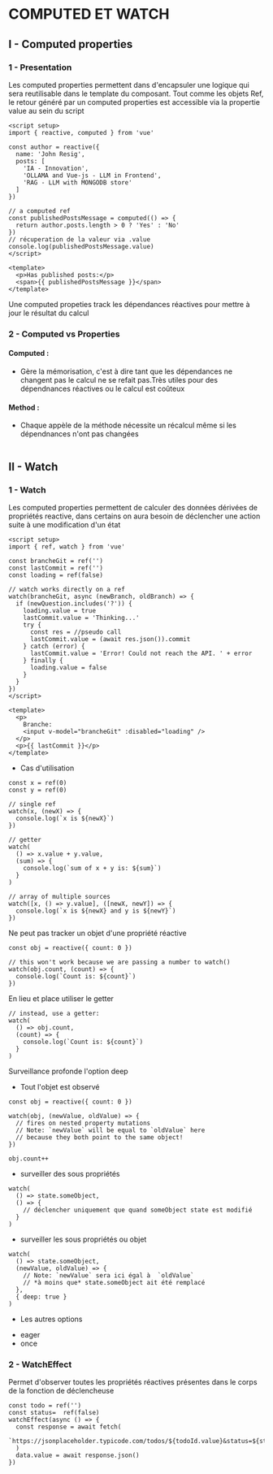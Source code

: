 # COMPUTED ET WATCH

## I -  Computed properties

### 1  - Presentation

Les computed properties permettent dans d'encapsuler une logique qui sera reutilisable dans le template du composant.
Tout comme les objets Ref, le retour généré par un computed properties est accessible via la propertie value au sein du script

```
<script setup>
import { reactive, computed } from 'vue'

const author = reactive({
  name: 'John Resig',
  posts: [
    'IA - Innovation',
    'OLLAMA and Vue-js - LLM in Frontend',
    'RAG - LLM with MONGODB store'
  ]
})

// a computed ref
const publishedPostsMessage = computed(() => {
  return author.posts.length > 0 ? 'Yes' : 'No'
})
// récuperation de la valeur via .value
console.log(publishedPostsMessage.value)
</script>

<template>
  <p>Has published posts:</p>
  <span>{{ publishedPostsMessage }}</span>
</template>

```

Une computed propeties track les dépendances réactives pour mettre à jour le résultat du calcul

### 2 - Computed vs Properties

#### Computed : 
- Gère la mémorisation, c'est à dire tant que les dépendances ne changent pas le
calcul ne se refait pas.Très utiles pour des dépendnances réactives ou le calcul est coûteux

#### Method : 
- Chaque appèle de la méthode nécessite un récalcul même si les dépendnances
n'ont pas changées

```

```

## II - Watch

### 1 - Watch

Les computed properties permettent de calculer des données dérivées de propriétés reactive, dans certains on aura besoin de déclencher une action suite à une modification d'un état

```
<script setup>
import { ref, watch } from 'vue'

const brancheGit = ref('')
const lastCommit = ref('')
const loading = ref(false)

// watch works directly on a ref
watch(brancheGit, async (newBranch, oldBranch) => {
  if (newQuestion.includes('?')) {
    loading.value = true
    lastCommit.value = 'Thinking...'
    try {
      const res = //pseudo call
      lastCommit.value = (await res.json()).commit
    } catch (error) {
      lastCommit.value = 'Error! Could not reach the API. ' + error
    } finally {
      loading.value = false
    }
  }
})
</script>

<template>
  <p>
    Branche:
    <input v-model="brancheGit" :disabled="loading" />
  </p>
  <p>{{ lastCommit }}</p>
</template>

```

* Cas d'utilisation
```
const x = ref(0)
const y = ref(0)

// single ref
watch(x, (newX) => {
  console.log(`x is ${newX}`)
})

// getter
watch(
  () => x.value + y.value,
  (sum) => {
    console.log(`sum of x + y is: ${sum}`)
  }
)

// array of multiple sources
watch([x, () => y.value], ([newX, newY]) => {
  console.log(`x is ${newX} and y is ${newY}`)
})

```
Ne peut pas tracker un objet d'une propriété réactive
```
const obj = reactive({ count: 0 })

// this won't work because we are passing a number to watch()
watch(obj.count, (count) => {
  console.log(`Count is: ${count}`)
})

```
En lieu et place utiliser le getter
```
// instead, use a getter:
watch(
  () => obj.count,
  (count) => {
    console.log(`Count is: ${count}`)
  }
)
```
Surveillance profonde l'option deep

* Tout l'objet est observé
```
const obj = reactive({ count: 0 })

watch(obj, (newValue, oldValue) => {
  // fires on nested property mutations
  // Note: `newValue` will be equal to `oldValue` here
  // because they both point to the same object!
})

obj.count++
```

* surveiller des sous propriétés
```
watch(
  () => state.someObject,
  () => {
    // déclencher uniquement que quand someObject state est modifié
  }
)
```

* surveiller les sous propriétés ou objet

```
watch(
  () => state.someObject,
  (newValue, oldValue) => {
    // Note: `newValue` sera ici égal à  `oldValue`
    // *à moins que* state.someObject ait été remplacé
  },
  { deep: true }
)

```

* Les autres options
- eager
- once 


### 2 - WatchEffect

Permet d'observer toutes les propriétés réactives présentes dans le 
corps de la fonction de déclencheuse

```
const todo = ref('')
const status=  ref(false)
watchEffect(async () => {
  const response = await fetch(
    `https://jsonplaceholder.typicode.com/todos/${todoId.value}&status=${status}`
  )
  data.value = await response.json()
})
```
